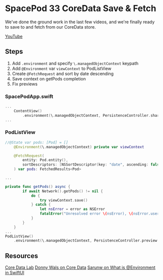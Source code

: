 # SpacePod 33 CoreData Save & Fetch

We've done the ground work in the last few videos, and we're finally ready to save to and fetch from our CoreData store.

[YouTube](https://youtu.be/MsrhQ3VzOIQ)

## Steps

1. Add `.environment` and specify `\.managedObjectContext` keypath
2. Add `@Environment` var `viewContext` to PodListView
3. Create `@FetchRequest` and sort by date descending
4. Save context on getPods completion
5. Fix previews

### SpacePodApp.swift

```swift
...
    ContentView()
        .environment(\.managedObjectContext, PersistenceController.shared.container.viewContext)
...
```

### PodListView

```swift
//@State var pods: [Pod] = []
    @Environment(\.managedObjectContext) private var viewContext

    @FetchRequest(
        entity: Pod.entity(),
        sortDescriptors: [NSSortDescriptor(key: "date", ascending: false)]
    ) var pods: FetchedResults<Pod>

...

private func getPods() async {
        if await Network().getPods() != nil {
            do {
                try viewContext.save()
            } catch {
                let nsError = error as NSError
                fatalError("Unresolved error \(nsError), \(nsError.userInfo)")
            }
        }
    }
...
PodListView()
    .environment(\.managedObjectContext, PersistenceController.preview.container.viewContext)
```

## Resources

[Core Data Lab](https://betamagic.nl/products/coredatalab.html)
[Donny Wals on Core Data](https://www.donnywals.com/category/core-data/)
[Sarunw on What is @Environment in SwiftUI](https://sarunw.com/posts/what-is-environment-in-swiftui/)
